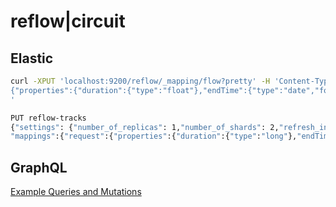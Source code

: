 # reflow|circuit


## Elastic

```bash
curl -XPUT 'localhost:9200/reflow/_mapping/flow?pretty' -H 'Content-Type: application/json' -d'
{"properties":{"duration":{"type":"float"},"endTime":{"type":"date","format":"epoch_millis"},"failures":{"type":"long"},"flowDetails":{"properties":{"id":{"type":"text","fields":{"keyword":{"type":"keyword","ignore_above":256}},"fielddata":true},"result":{"type":"text","fields":{"keyword":{"type":"keyword","ignore_above":256}}},"title":{"type":"text","fields":{"keyword":{"type":"keyword","ignore_above":256}}}}},"jobDetails":{"properties":{"id":{"type":"text","fields":{"keyword":{"type":"keyword","ignore_above":256}},"fielddata":true},"numberOfFlows":{"type":"long"},"numberOfThreads":{"type":"long"},"sourceBranch":{"type":"text","fields":{"keyword":{"type":"keyword","ignore_above":256}}},"startTime":{"type":"date","format":"epoch_millis"},"targetBranch":{"type":"text","fields":{"keyword":{"type":"keyword","ignore_above":256}}}}},"numberOfSuites":{"type":"long"},"passes":{"type":"long"},"pending":{"type":"long"},"result":{"type":"text","fields":{"keyword":{"type":"keyword","ignore_above":256}}},"skipped":{"type":"long"},"startTime":{"type":"date","format":"epoch_millis"},"suites":{"properties":{"tests":{"properties":{"code":{"type":"text","fields":{"keyword":{"type":"keyword","ignore_above":256}}},"duration":{"type":"long"},"err":{"properties":{"message":{"type":"text","fields":{"keyword":{"type":"keyword","ignore_above":256}}},"stacktrace":{"type":"text","fields":{"keyword":{"type":"keyword","ignore_above":256}}}}},"result":{"type":"text","fields":{"keyword":{"type":"keyword","ignore_above":256}}},"speed":{"type":"text","fields":{"keyword":{"type":"keyword","ignore_above":256}}},"title":{"type":"text","fields":{"keyword":{"type":"keyword","ignore_above":256}}}}},"title":{"type":"text","fields":{"keyword":{"type":"keyword","ignore_above":256}}}}}}}
'
```


```bash
PUT reflow-tracks
{"settings": {"number_of_replicas": 1,"number_of_shards": 2,"refresh_interval": "30s"},
"mappings":{"request":{"properties":{"duration":{"type":"long"},"endTime":{"type":"date","format":"epoch_millis"},"hash":{"type":"text","fields":{"keyword":{"type":"keyword","ignore_above":256}}},"header":{"type":"text","fields":{"keyword":{"type":"keyword","ignore_above":256}}},"hostname":{"type":"text","fields":{"keyword":{"type":"keyword","ignore_above":256}}},"href":{"type":"text","fields":{"keyword":{"type":"keyword","ignore_above":256}}},"method":{"type":"text","fields":{"keyword":{"type":"keyword","ignore_above":256}}},"pathname":{"type":"text","fields":{"keyword":{"type":"keyword","ignore_above":256}}},"port":{"type":"text","fields":{"keyword":{"type":"keyword","ignore_above":256}}},"protocol":{"type":"text","fields":{"keyword":{"type":"keyword","ignore_above":256}}},"redirects":{"type":"long"},"redirectsList":{"type":"text","fields":{"keyword":{"type":"keyword","ignore_above":256}}},"search":{"type":"text","fields":{"keyword":{"type":"keyword","ignore_above":256}}},"searchParams":{"type":"text","fields":{"keyword":{"type":"keyword","ignore_above":256}}},"startTime":{"type":"date","format":"epoch_millis"},"statusCode":{"type":"long"},"statusMessage":{"type":"text","fields":{"keyword":{"type":"keyword","ignore_above":256}}},"jobID":{"type":"text","fields":{"keyword":{"type":"keyword","ignore_above":256}}}}}}}
```


## GraphQL

[Example Queries and Mutations](http://localhost:3000/graphiql?query=query%20getJobs%20%7B%0A%20%20jobs(first%3A%205)%20%7B%0A%20%20%20%20result%0A%20%20%20%20startTime%0A%20%20%20%20targetBranch%0A%20%20%20%20trigger%0A%20%20%20%20endTime%0A%20%20%20%20numberOfThreads%0A%20%20%20%20id%0A%20%20%20%20numberOfFlows%0A%20%20%20%20sourceBranch%0A%20%20%20%20tags%0A%20%20%20%20pageInfo%20%7B%0A%20%20%20%20%20%20total%0A%20%20%20%20%7D%0A%20%20%7D%0A%7D%0A%0Aquery%20getCombination%20%7B%0A%20%20combination(id%3A%20%22P5HyQGABxmP95koTvlEi%22)%20%7B%0A%20%20%20%20pending%0A%20%20%20%20passes%0A%20%20%20%20failures%0A%20%20%20%20suites(first%3A%2010)%20%7B%0A%20%20%20%20%20%20title%0A%20%20%20%20%20%20tests%20%7B%0A%20%20%20%20%20%20%20%20title%0A%20%20%20%20%20%20%20%20body%0A%20%20%20%20%20%20%20%20result%0A%20%20%20%20%20%20%20%20speed%0A%20%20%20%20%20%20%20%20duration%0A%20%20%20%20%20%20%20%20err%20%7B%0A%20%20%20%20%20%20%20%20%20%20htmlMessage%0A%20%20%20%20%20%20%20%20%20%20stack%0A%20%20%20%20%20%20%20%20%20%20message%0A%20%20%20%20%20%20%20%20%20%20sourceURL%0A%20%20%20%20%20%20%20%20%20%20line%0A%20%20%20%20%20%20%20%20%7D%0A%20%20%20%20%20%20%7D%0A%20%20%20%20%7D%0A%20%20%7D%0A%7D%0A%0Aquery%20getFlow%20%7B%0A%20%20flow(id%3A%20%221231231%22)%20%7B%0A%20%20%20%20title%0A%20%20%20%20result%0A%20%20%20%20passes%0A%20%20%20%20pending%0A%20%20%20%20failures%0A%20%20%20%20combinations%20%7B%0A%20%20%20%20%20%20id%0A%20%20%20%20%20%20result%0A%20%20%20%20%20%20passes%0A%20%20%20%20%20%20pending%0A%20%20%20%20%20%20failures%0A%20%20%20%20%20%20startTime%0A%20%20%20%20%7D%0A%20%20%7D%0A%7D%0A%0Aquery%20getJob%7B%0A%20%20job(id%3A%20%2287800621-4bdc-42a5-9c78-0f12f484da16%22)%7B%0A%20%20%20%20targetBranch%0A%20%20%20%20trigger%0A%20%20%20%20numberOfThreads%0A%20%20%20%20id%0A%20%20%20%20numberOfFlows%0A%20%20%20%20flows%20%7B%0A%20%20%20%20%20%20id%0A%20%20%20%20%20%20title%0A%20%20%20%20%7D%0A%20%20%7D%0A%7D%0A%0Aquery%20getFlows%20%7B%0A%20%20flow(id%3A%20%2213%22)%20%7B%0A%20%20%20%20id%0A%20%20%20%20title%0A%20%20%20%20result%0A%20%20%20%20failures%0A%20%20%20%20pending%0A%20%20%20%20passes%0A%20%20%7D%0A%7D%0A%0Amutation%20insertCombination(%24combination%3A%20CombinationInput!)%20%7B%0A%20%20insertCombination(input%3A%20%24combination)%20%7B%0A%20%20%20%20id%0A%20%20%7D%0A%7D%0A&operationName=getCombination&variables=%7B%0A%20%20%22combination%22%3A%20%7B%0A%20%20%20%20%22numberOfSuites%22%3A%2044%2C%0A%20%20%20%20%22startTime%22%3A%20123123123%2C%0A%20%20%20%20%22endTime%22%3A%20123123123%2C%0A%20%20%20%20%22failures%22%3A%2013%2C%0A%20%20%20%20%22pending%22%3A%201%2C%0A%20%20%20%20%22passes%22%3A%207%2C%0A%20%20%20%20%22suites%22%3A%20%5B%0A%20%20%20%20%20%20%7B%0A%20%20%20%20%20%20%20%20%22title%22%3A%20%22Suite%20Title%22%2C%0A%20%20%20%20%20%20%20%20%22tests%22%3A%20%5B%0A%20%20%20%20%20%20%20%20%20%20%7B%0A%20%20%20%20%20%20%20%20%20%20%20%20%22title%22%3A%20%22Test%20Title%22%2C%0A%20%20%20%20%20%20%20%20%20%20%20%20%22result%22%3A%20%22SUCCESS%22%2C%0A%20%20%20%20%20%20%20%20%20%20%20%20%22duration%22%3A%2016%2C%0A%20%20%20%20%20%20%20%20%20%20%20%20%22speed%22%3A%20%22FAST%22%0A%20%20%20%20%20%20%20%20%20%20%7D%0A%20%20%20%20%20%20%20%20%5D%0A%20%20%20%20%20%20%7D%0A%20%20%20%20%5D%2C%0A%20%20%20%20%22jobDetails%22%3A%20%7B%0A%20%20%20%20%20%20%22id%22%3A%201231231231%2C%0A%20%20%20%20%20%20%22startTime%22%3A%20123123123%2C%0A%20%20%20%20%20%20%22sourceBranch%22%3A%20%22master%22%2C%0A%20%20%20%20%20%20%22targetBranch%22%3A%20%22master%22%2C%0A%20%20%20%20%20%20%22numberOfThreads%22%3A%2013%2C%0A%20%20%20%20%20%20%22numberOfFlows%22%3A%201%0A%20%20%20%20%7D%2C%0A%20%20%20%20%22flowDetails%22%3A%20%7B%0A%20%20%20%20%20%20%22id%22%3A%20%221231231%22%2C%0A%20%20%20%20%20%20%22title%22%3A%20%22Mobile%22%2C%0A%20%20%20%20%20%20%22result%22%3A%20%22SUCCESS%22%0A%20%20%20%20%7D%0A%20%20%7D%0A%7D)
